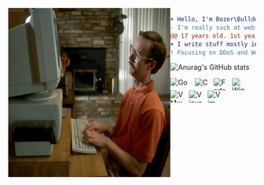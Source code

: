 <img src="aaaa.gif" alt="me when can't fix that stupid bug." align="left" width="330" height="345">

```diff
+ Hello, I'm Bozer\Bulldozer but you can call me Dol (My name).
- I'm really suck at web development field.
@@ 17 years old. 1st year BSc IT at KMUTT. @@
+ I write stuff mostly in Go and C.
! Focusing on DDoS and Worm both of protections and attacks.
```

<right>![Anurag's GitHub stats](https://github-readme-stats.vercel.app/api?username=boz3r&show_icons=true&theme=default)</right>

<a href="https://go.dev/">
    <img align="left" alt="Go" height="25" width="40px" src="https://upload.wikimedia.org/wikipedia/commons/0/05/Go_Logo_Blue.svg" style="padding-right:10px; ">
</a>

<a href="https://gcc.gnu.org/">
    <img align="left" alt="C" height="25" width="28px" src="https://upload.wikimedia.org/wikipedia/commons/1/18/C_Programming_Language.svg" style="padding-right:10px;">
</a>

<a href="https://getfedora.org/">
    <img align="left" alt="Fedora" height="25" width="28px" src="https://upload.wikimedia.org/wikipedia/commons/4/41/Fedora_icon_%282021%29.svg" style="padding-right:10px;">
</a>

<a href="https://www.microsoft.com/">
    <img align="left" alt="Windows" height="25" width="28px" src="https://upload.wikimedia.org/wikipedia/commons/5/5f/Windows_logo_-_2012.svg" style="padding-right:10px;">
</a>

<a href="https://www.vmware.com/products/workstation-player.html">
    <img align="left" alt="VMware Player" height="25" width="28px" src="https://upload.wikimedia.org/wikipedia/commons/5/5a/Vmware_workstation_16_icon.svg" style="padding-right:10px;">
</a>

<a href="https://code.visualstudio.com/download">
    <img align="left" alt="Visual Studio Code" height="25" width="28px" src="https://upload.wikimedia.org/wikipedia/commons/9/9a/Visual_Studio_Code_1.35_icon.svg" style="padding-right:10px;">
</a>

<a href="https://www.vim.org/">
    <img align="left" alt="Vim" height="25" width="28px" src="https://upload.wikimedia.org/wikipedia/commons/9/9f/Vimlogo.svg" style="padding-right:10px;">
</a>
